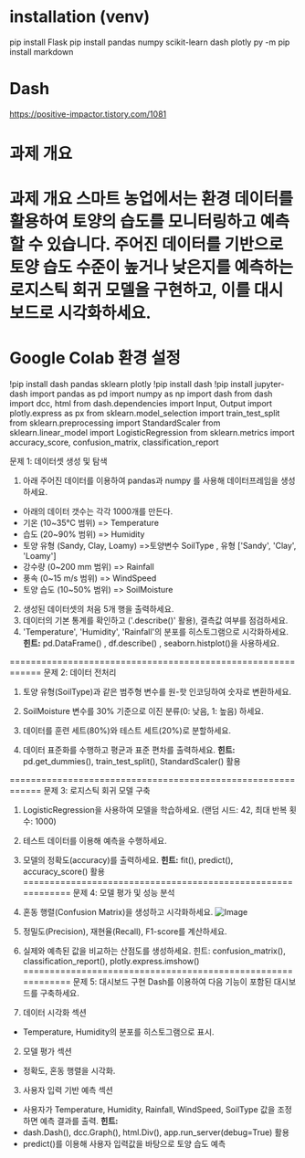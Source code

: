 # installation (venv)
pip install Flask 
pip install pandas numpy scikit-learn dash plotly
py -m pip install markdown

# Dash
https://positive-impactor.tistory.com/1081




# 과제 개요
과제 개요
스마트 농업에서는 환경 데이터를 활용하여 토양의 습도를 모니터링하고 예측할 수 있습니다.
주어진 데이터를 기반으로 토양 습도 수준이 높거나 낮은지를 예측하는 로지스틱 회귀 모델을 구현하고,
이를 대시보드로 시각화하세요.
============================================================
# Google Colab 환경 설정
!pip install dash pandas sklearn plotly
!pip install dash
!pip install jupyter-dash
import pandas as pd
import numpy as np
import dash
from dash import dcc, html
from dash.dependencies import Input, Output
import plotly.express as px
from sklearn.model_selection import train_test_split
from sklearn.preprocessing import StandardScaler
from sklearn.linear_model import LogisticRegression
from sklearn.metrics import accuracy_score, confusion_matrix, classification_report


문제 1: 데이터셋 생성 및 탐색
1. 아래 주어진 데이터를 이용하여 pandas과 numpy 를 사용해 데이터프레임을 생성하세요.
 - 아래의 데이터 갯수는 각각 1000개를 만든다.
 - 기온 (10~35°C 범위) => Temperature
 - 습도 (20~90% 범위) => Humidity
 - 토양 유형 (Sandy, Clay, Loamy) =>토양변수 SoilType , 유형 ['Sandy', 'Clay', 'Loamy']
 - 강수량 (0~200 mm 범위) => Rainfall
 - 풍속 (0~15 m/s 범위) => WindSpeed
 - 토양 습도 (10~50% 범위) => SoilMoisture
2. 생성된 데이터셋의 처음 5개 행을 출력하세요.
3. 데이터의 기본 통계를 확인하고 ('.describe()' 활용), 결측값 여부를 점검하세요.
4. 'Temperature', 'Humidity', 'Rainfall'의 분포를 히스토그램으로 시각화하세요.
**힌트:** pd.DataFrame() , df.describe() , seaborn.histplot()을 사용하세요.


============================================================
문제 2: 데이터 전처리
1. 토양 유형(SoilType)과 같은 범주형 변수를 원-핫 인코딩하여 숫자로 변환하세요.

2. SoilMoisture 변수를 30% 기준으로 이진 분류(0: 낮음, 1: 높음) 하세요.
3. 데이터를 훈련 세트(80%)와 테스트 세트(20%)로 분할하세요.
4. 데이터 표준화를 수행하고 평균과 표준 편차를 출력하세요.
**힌트:** pd.get_dummies(), train_test_split(), StandardScaler() 활용


============================================================
문제 3: 로지스틱 회귀 모델 구축
1. LogisticRegression을 사용하여 모델을 학습하세요. (랜덤 시드: 42, 최대 반복 횟수: 1000)
2. 테스트 데이터를 이용해 예측을 수행하세요.
3. 모델의 정확도(accuracy)를 출력하세요.
**힌트:** fit(), predict(), accuracy_score() 활용
============================================================
문제 4: 모델 평가 및 성능 분석
1. 혼동 행렬(Confusion Matrix)을 생성하고 시각화하세요.
![Image](https://github.com/user-attachments/assets/2ae261cf-a753-433b-886e-44fc497578b7)


2. 정밀도(Precision), 재현율(Recall), F1-score를 계산하세요.
3. 실제와 예측된 값을 비교하는 산점도를 생성하세요.
힌트: confusion_matrix(), classification_report(), plotly.express.imshow()
============================================================
문제 5: 대시보드 구현
Dash를 이용하여 다음 기능이 포함된 대시보드를 구축하세요.
1. 데이터 시각화 섹션
 - Temperature, Humidity의 분포를 히스토그램으로 표시.
2. 모델 평가 섹션
 - 정확도, 혼동 행렬을 시각화.
3. 사용자 입력 기반 예측 섹션
 - 사용자가 Temperature, Humidity, Rainfall, WindSpeed, SoilType 값을 조정하면 예측 결과를 출력.
**힌트:**
- dash.Dash(), dcc.Graph(), html.Div(), app.run_server(debug=True) 활용
- predict()를 이용해 사용자 입력값을 바탕으로 토양 습도 예측

